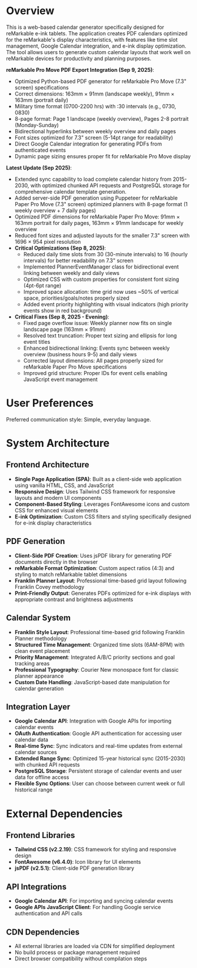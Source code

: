 # Overview

This is a web-based calendar generator specifically designed for reMarkable e-ink tablets. The application creates PDF calendars optimized for the reMarkable's display characteristics, with features like time slot management, Google Calendar integration, and e-ink display optimization. The tool allows users to generate custom calendar layouts that work well on reMarkable devices for productivity and planning purposes.

**reMarkable Pro Move PDF Export Integration (Sep 9, 2025)**:
- Optimized Python-based PDF generator for reMarkable Pro Move (7.3" screen) specifications
- Correct dimensions: 163mm × 91mm (landscape weekly), 91mm × 163mm (portrait daily)
- Military time format (0700-2200 hrs) with :30 intervals (e.g., 0730, 0830)
- 8-page format: Page 1 landscape (weekly overview), Pages 2-8 portrait (Monday-Sunday)
- Bidirectional hyperlinks between weekly overview and daily pages
- Font sizes optimized for 7.3" screen (5-14pt range for readability)
- Direct Google Calendar integration for generating PDFs from authenticated events
- Dynamic page sizing ensures proper fit for reMarkable Pro Move display

**Latest Update (Sep 2025)**: 
- Extended sync capability to load complete calendar history from 2015-2030, with optimized chunked API requests and PostgreSQL storage for comprehensive calendar template generation.
- Added server-side PDF generation using Puppeteer for reMarkable Paper Pro Move (7.3" screen) optimized planners with 8-page format (1 weekly overview + 7 daily pages)
- Optimized PDF dimensions for reMarkable Paper Pro Move: 91mm × 163mm portrait for daily pages, 163mm × 91mm landscape for weekly overview
- Reduced font sizes and adjusted layouts for the smaller 7.3" screen with 1696 × 954 pixel resolution
- **Critical Optimizations (Sep 8, 2025)**:
  - Reduced daily time slots from 30 (30-minute intervals) to 16 (hourly intervals) for better readability on 7.3" screen
  - Implemented PlannerEventManager class for bidirectional event linking between weekly and daily views
  - Optimized CSS with custom properties for consistent font sizing (4pt-6pt range)
  - Improved space allocation: time grid now uses ~50% of vertical space, priorities/goals/notes properly sized
  - Added event priority highlighting with visual indicators (high priority events show in red background)
- **Critical Fixes (Sep 8, 2025 - Evening)**:
  - Fixed page overflow issue: Weekly planner now fits on single landscape page (163mm × 91mm)
  - Resolved text truncation: Proper text sizing and ellipsis for long event titles
  - Enhanced bidirectional linking: Events sync between weekly overview (business hours 9-5) and daily views
  - Corrected layout dimensions: All pages properly sized for reMarkable Paper Pro Move specifications
  - Improved grid structure: Proper IDs for event cells enabling JavaScript event management

# User Preferences

Preferred communication style: Simple, everyday language.

# System Architecture

## Frontend Architecture
- **Single Page Application (SPA)**: Built as a client-side web application using vanilla HTML, CSS, and JavaScript
- **Responsive Design**: Uses Tailwind CSS framework for responsive layouts and modern UI components
- **Component-Based Styling**: Leverages FontAwesome icons and custom CSS for enhanced visual elements
- **E-ink Optimization**: Custom CSS filters and styling specifically designed for e-ink display characteristics

## PDF Generation
- **Client-Side PDF Creation**: Uses jsPDF library for generating PDF documents directly in the browser
- **reMarkable Format Optimization**: Custom aspect ratios (4:3) and styling to match reMarkable tablet dimensions
- **Franklin Planner Layout**: Professional time-based grid layout following Franklin Covey methodology
- **Print-Friendly Output**: Generates PDFs optimized for e-ink displays with appropriate contrast and brightness adjustments

## Calendar System
- **Franklin Style Layout**: Professional time-based grid following Franklin Planner methodology
- **Structured Time Management**: Organized time slots (6AM-8PM) with clean event placement
- **Priority Management**: Integrated A/B/C priority sections and goal tracking areas
- **Professional Typography**: Courier New monospace font for classic planner appearance
- **Custom Date Handling**: JavaScript-based date manipulation for calendar generation

## Integration Layer
- **Google Calendar API**: Integration with Google APIs for importing calendar events
- **OAuth Authentication**: Google API authentication for accessing user calendar data
- **Real-time Sync**: Sync indicators and real-time updates from external calendar sources
- **Extended Range Sync**: Optimized 15-year historical sync (2015-2030) with chunked API requests
- **PostgreSQL Storage**: Persistent storage of calendar events and user data for offline access
- **Flexible Sync Options**: User can choose between current week or full historical range

# External Dependencies

## Frontend Libraries
- **Tailwind CSS (v2.2.19)**: CSS framework for styling and responsive design
- **FontAwesome (v6.4.0)**: Icon library for UI elements
- **jsPDF (v2.5.1)**: Client-side PDF generation library

## API Integrations
- **Google Calendar API**: For importing and syncing calendar events
- **Google APIs JavaScript Client**: For handling Google service authentication and API calls

## CDN Dependencies
- All external libraries are loaded via CDN for simplified deployment
- No build process or package management required
- Direct browser compatibility without compilation steps